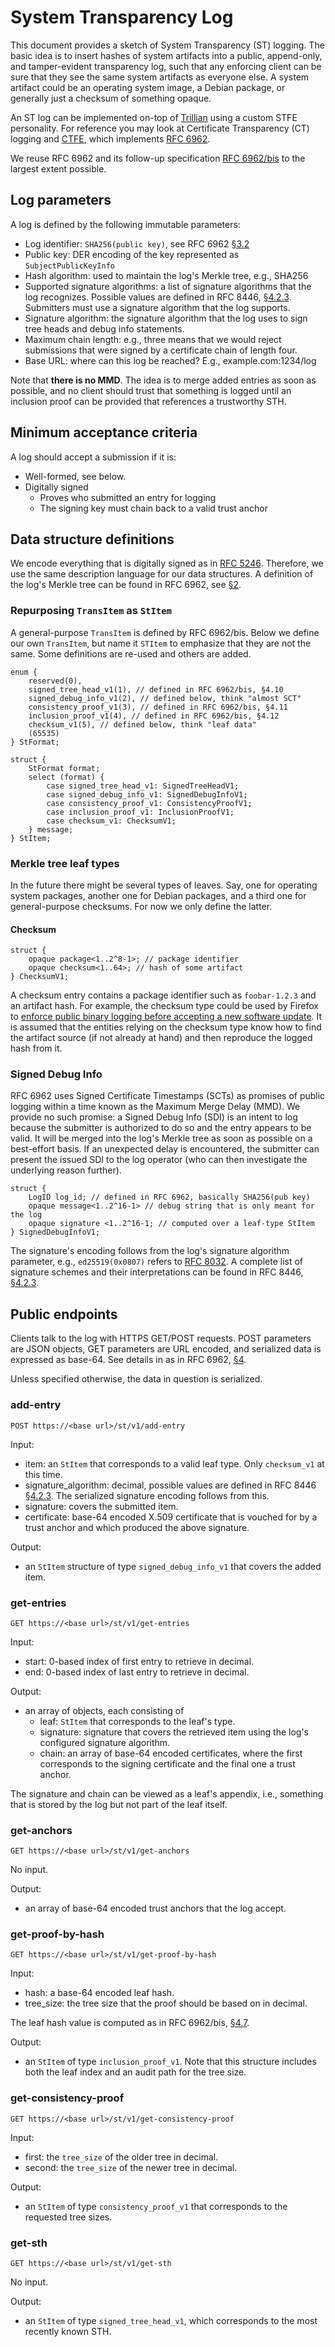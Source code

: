 # System Transparency Log
This document provides a sketch of System Transparency (ST) logging.  The basic
idea is to insert hashes of system artifacts into a public, append-only, and
tamper-evident transparency log, such that any enforcing client can be sure that
they see the same system artifacts as everyone else.  A system artifact could
be an operating system image, a Debian package, or generally just a checksum of
something opaque.

An ST log can be implemented on-top of
[Trillian](https://trillian.transparency.dev) using a custom STFE personality.
For reference you may look at Certificate Transparency (CT) logging and
[CTFE](https://github.com/google/certificate-transparency-go/tree/master/trillian/ctfe),
which implements [RFC 6962](https://tools.ietf.org/html/rfc6962).

We reuse RFC 6962 and its follow-up specification [RFC
6962/bis](https://datatracker.ietf.org/doc/draft-ietf-trans-rfc6962-bis/) to the
largest extent possible.

## Log parameters
A log is defined by the following immutable parameters:
- Log identifier: `SHA256(public key)`, see RFC 6962
[§3.2](https://tools.ietf.org/html/rfc6962#section-3.2)
- Public key: DER encoding of the key represented as `SubjectPublicKeyInfo`
- Hash algorithm: used to maintain the log's Merkle tree, e.g., SHA256
- Supported signature algorithms: a list of signature algorithms that the
log recognizes.  Possible values are defined in RFC 8446,
[§4.2.3](https://tools.ietf.org/html/rfc8446#section-4.2.3).  Submitters must
use a signature algorithm that the log supports.
- Signature algorithm: the signature algorithm that the log uses to sign
tree heads and debug info statements.
- Maximum chain length: e.g., three means that we would reject submissions that
were signed by a certificate chain of length four.
- Base URL: where can this log be reached?  E.g., example.com:1234/log

Note that **there is no MMD**.  The idea is to merge added entries as soon as
possible, and no client should trust that something is logged until an inclusion
proof can be provided that references a trustworthy STH. 

## Minimum acceptance criteria
A log should accept a submission if it is:
- Well-formed, see below.
- Digitally signed
	- Proves who submitted an entry for logging
	- The signing key must chain back to a valid trust anchor

## Data structure definitions
We encode everything that is digitally signed as in [RFC
5246](https://tools.ietf.org/html/rfc5246).  Therefore, we use the same
description language for our data structures.  A definition of the log's Merkle
tree can be found in RFC 6962, see
[§2](https://tools.ietf.org/html/rfc6962#section-2).

### Repurposing `TransItem` as `StItem`
A general-purpose `TransItem` is defined by RFC 6962/bis.  Below we define our
own `TransItem`, but name it `STItem` to emphasize that they are not the same.
Some definitions are re-used and others are added.

```
enum {
	reserved(0),
	signed_tree_head_v1(1), // defined in RFC 6962/bis, §4.10
	signed_debug_info_v1(2), // defined below, think "almost SCT"
	consistency_proof_v1(3), // defined in RFC 6962/bis, §4.11
	inclusion_proof_v1(4), // defined in RFC 6962/bis, §4.12
	checksum_v1(5), // defined below, think "leaf data"
	(65535)
} StFormat;

struct {
	StFormat format;
	select (format) {
		case signed_tree_head_v1: SignedTreeHeadV1;
		case signed_debug_info_v1: SignedDebugInfoV1;
		case consistency_proof_v1: ConsistencyProofV1;
		case inclusion_proof_v1: InclusionProofV1;
		case checksum_v1: ChecksumV1;
	} message;
} StItem;
```

### Merkle tree leaf types
In the future there might be several types of leaves.  Say, one for operating
system packages, another one for Debian packages, and a third one for
general-purpose checksums.  For now we only define the latter.

#### Checksum
```
struct {
	opaque package<1..2^8-1>; // package identifier
	opaque checksum<1..64>; // hash of some artifact
} ChecksumV1;
```

A checksum entry contains a package identifier such as `foobar-1.2.3` and an
artifact hash.  For example, the checksum type could be used by Firefox to
[enforce public binary logging before accepting a new software
update](https://wiki.mozilla.org/Security/Binary_Transparency).  It is assumed
that the entities relying on the checksum type know how to find the artifact
source (if not already at hand) and then reproduce the logged hash from it.

### Signed Debug Info
RFC 6962 uses Signed Certificate Timestamps (SCTs) as promises of public
logging within a time known as the Maximum Merge Delay (MMD).  We provide no
such promise: a Signed Debug Info (SDI) is an intent to log because the
submitter is authorized to do so and the entry appears to be valid.  It will be
merged into the log's Merkle tree as soon as possible on a best-effort basis.
If an unexpected delay is encountered, the submitter can present the issued SDI
to the log operator (who can then investigate the underlying reason further).
```
struct {
	LogID log_id; // defined in RFC 6962, basically SHA256(pub key)
	opaque message<1..2^16-1> // debug string that is only meant for the log
	opaque signature <1..2^16-1; // computed over a leaf-type StItem
} SignedDebugInfoV1;
```

The signature's encoding follows from the log's signature algorithm parameter,
e.g., `ed25519(0x0807)` refers to [RFC
8032](https://tools.ietf.org/html/rfc8032).  A complete list of signature
schemes and their interpretations can be found in RFC 8446,
[§4.2.3](https://tools.ietf.org/html/rfc8446#section-4.2.3).

## Public endpoints
Clients talk to the log with HTTPS GET/POST requests.  POST parameters
are JSON objects, GET parameters are URL encoded, and serialized data is
expressed as base-64.  See details in as in RFC 6962,
[§4](https://tools.ietf.org/html/rfc6962#section-4).

Unless specified otherwise, the data in question is serialized.

### add-entry
```
POST https://<base url>/st/v1/add-entry
```

Input:
- item: an `StItem` that corresponds to a valid leaf type.  Only
`checksum_v1` at this time.
- signature_algorithm: decimal, possible values are defined in RFC 8446
[§4.2.3](https://tools.ietf.org/html/rfc8446#section-4.2.3).  The serialized
signature encoding follows from this.
- signature: covers the submitted item.
- certificate: base-64 encoded X.509 certificate that is vouched for by a trust
anchor and which produced the above signature.

Output:
- an `StItem` structure of type `signed_debug_info_v1` that covers the added
item.

### get-entries
```
GET https://<base url>/st/v1/get-entries
```

Input:
- start: 0-based index of first entry to retrieve in decimal.
- end: 0-based index of last entry to retrieve in decimal.

Output:
- an array of objects, each consisting of
	- leaf: `StItem` that corresponds to the leaf's type.
	- signature: signature that covers the retrieved item using the log's
	configured signature algorithm.
	- chain: an array of base-64 encoded certificates, where the first
	corresponds to the signing certificate and the final one a trust anchor.

The signature and chain can be viewed as a leaf's appendix, i.e., something that
is stored by the log but not part of the leaf itself.

### get-anchors
```
GET https://<base url>/st/v1/get-anchors
```

No input.

Output:
- an array of base-64 encoded trust anchors that the log accept.

### get-proof-by-hash
```
GET https://<base url>/st/v1/get-proof-by-hash
```

Input:
- hash: a base-64 encoded leaf hash.
- tree_size: the tree size that the proof should be based on in decimal.

The leaf hash value is computed as in RFC 6962/bis,
[§4.7](https://datatracker.ietf.org/doc/html/draft-ietf-trans-rfc6962-bis-34#section-4.7).

Output:
- an `StItem` of type `inclusion_proof_v1`.  Note that this structure includes
both the leaf index and an audit path for the tree size.

### get-consistency-proof
```
GET https://<base url>/st/v1/get-consistency-proof
```

Input:
- first: the `tree_size` of the older tree in decimal.
- second: the `tree_size` of the newer tree in decimal.

Output:
- an `StItem` of type `consistency_proof_v1` that corresponds to
the requested tree sizes.

### get-sth
```
GET https://<base url>/st/v1/get-sth
```

No input.

Output:
- an `StItem` of type `signed_tree_head_v1`, which corresponds to the most
recently known STH.
